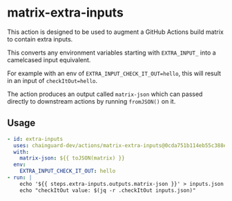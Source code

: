 # matrix-extra-inputs

This action is designed to be used to augment
a GitHub Actions build matrix to contain extra inputs.

This converts any environment variables starting with
`EXTRA_INPUT_` into a camelcased input equivalent.

For example with an env of `EXTRA_INPUT_CHECK_IT_OUT=hello`,
this will result in an input of `checkItOut=hello`.

The action produces an output called `matrix-json` which can
passed directly to downstream actions by running `fromJSON()` on it.

## Usage

```yaml
- id: extra-inputs
  uses: chainguard-dev/actions/matrix-extra-inputs@0cda751b114eb55c388e88f7479292668165602a # v1.0.2
  with:
    matrix-json: ${{ toJSON(matrix) }}
  env:
    EXTRA_INPUT_CHECK_IT_OUT: hello
- run: |
    echo '${{ steps.extra-inputs.outputs.matrix-json }}' > inputs.json
    echo "checkItOut value: $(jq -r .checkItOut inputs.json)"
```
